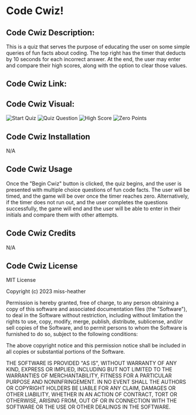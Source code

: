 # Code Cwiz!

## Code Cwiz Description:
This is a quiz that serves the purpose of educating the user on some simple queries of fun facts about coding. The top right has the timer that deducts by 10 seconds for each incorrect answer. At the end, the user may enter and compare their high scores, along with the option to clear those values. 

## Code Cwiz Link:

## Code Cwiz Visual:

![Start Quiz](../homework/homework4/assets/Images/quizbegin.jpg)
![Quiz Question](../homework/homework4/assets/Images/quizquestion.jpg)
![High Score](../homework/homework4/assets/quizhigh.png)
![Zero Points](../homework/homework4/assets/Images/quizzero.jpg)

## Code Cwiz Installation
N/A

## Code Cwiz Usage
Once the "Begin Cwiz" button is clicked, the quiz begins, and the user is presented with multiple choice questions of fun code facts. The user will be timed, and the game will be over once the timer reaches zero. Alternatively, if the timer does not run out, and the user completes the questions successfully, the game will end and the user will be able to enter in their initials and compare them with other attempts. 


## Code Cwiz Credits
N/A

## Code Cwiz License
MIT License

Copyright (c) 2023 miss-heather

Permission is hereby granted, free of charge, to any person obtaining a copy
of this software and associated documentation files (the "Software"), to deal
in the Software without restriction, including without limitation the rights
to use, copy, modify, merge, publish, distribute, sublicense, and/or sell
copies of the Software, and to permit persons to whom the Software is
furnished to do so, subject to the following conditions:

The above copyright notice and this permission notice shall be included in all
copies or substantial portions of the Software.

THE SOFTWARE IS PROVIDED "AS IS", WITHOUT WARRANTY OF ANY KIND, EXPRESS OR
IMPLIED, INCLUDING BUT NOT LIMITED TO THE WARRANTIES OF MERCHANTABILITY,
FITNESS FOR A PARTICULAR PURPOSE AND NONINFRINGEMENT. IN NO EVENT SHALL THE
AUTHORS OR COPYRIGHT HOLDERS BE LIABLE FOR ANY CLAIM, DAMAGES OR OTHER
LIABILITY, WHETHER IN AN ACTION OF CONTRACT, TORT OR OTHERWISE, ARISING FROM,
OUT OF OR IN CONNECTION WITH THE SOFTWARE OR THE USE OR OTHER DEALINGS IN THE
SOFTWARE.

